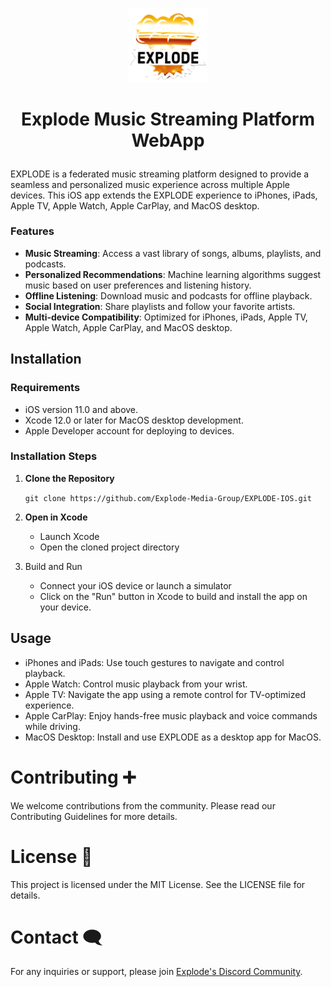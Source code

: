 <p align="center">
  <img src="explode.png" alt="Explode Logo" width="25%" height="auto">
</p>

# <p align="center">Explode Music Streaming Platform WebApp</p>

EXPLODE is a federated music streaming platform designed to provide a seamless and personalized music experience across multiple Apple devices. This iOS app extends the EXPLODE experience to iPhones, iPads, Apple TV, Apple Watch, Apple CarPlay, and MacOS desktop.

### Features

- **Music Streaming**: Access a vast library of songs, albums, playlists, and podcasts.
- **Personalized Recommendations**: Machine learning algorithms suggest music based on user preferences and listening history.
- **Offline Listening**: Download music and podcasts for offline playback.
- **Social Integration**: Share playlists and follow your favorite artists.
- **Multi-device Compatibility**: Optimized for iPhones, iPads, Apple TV, Apple Watch, Apple CarPlay, and MacOS desktop.

## Installation

### Requirements

- iOS version 11.0 and above.
- Xcode 12.0 or later for MacOS desktop development.
- Apple Developer account for deploying to devices.

### Installation Steps

1. **Clone the Repository**
   
   ``` git clone https://github.com/Explode-Media-Group/EXPLODE-IOS.git ```

2. **Open in Xcode**

   - Launch Xcode
   - Open the cloned project directory

3. Build and Run

   - Connect your iOS device or launch a simulator
   - Click on the "Run" button in Xcode to build and install the app on your device.



## Usage

  - iPhones and iPads: Use touch gestures to navigate and control playback.
  - Apple Watch: Control music playback from your wrist.
  - Apple TV: Navigate the app using a remote control for TV-optimized experience.
  - Apple CarPlay: Enjoy hands-free music playback and voice commands while driving.
  - MacOS Desktop: Install and use EXPLODE as a desktop app for MacOS.




# Contributing ➕

We welcome contributions from the community. Please read our Contributing Guidelines for more details.




# License 🪪

This project is licensed under the MIT License. See the LICENSE file for details.




# Contact 🗨️

For any inquiries or support, please join [Explode's Discord Community](https://discord.gg/JqKeyyVXa2).



